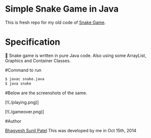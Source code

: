 # Simple Snake Game in Java

This is fresh repo for my old code of [Snake Game][1]. 

# Specification

🐍 Snake game is written in pure Java code. Also using some ArrayList, Graphics and Container Classes.

#Command to run

```sh
$ javac snake.java
$ java snake
```

#Below are the screenshots of the same.

[!(./playing.png)]

[!(./gameover.png)]

#Author

[Bhagyesh Sunil Patel][2] This was developed by me in Oct 15th, 2014


[//]: # (These are reference links used in the body of this note)

[1]: https://github.com/uzrnem/SourceFiles/blob/master/Snake.java
[2]: https://github.com/uzrnem
